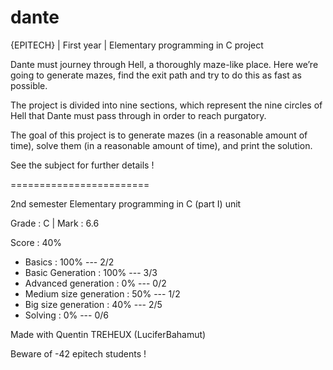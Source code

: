 # dante

{EPITECH} | First year | Elementary programming in C project

Dante must journey through Hell, a thoroughly maze-like place. Here we’re going to generate mazes, find
the exit path and try to do this as fast as possible.

The project is divided into nine sections, which represent the nine circles of Hell that Dante must pass
through in order to reach purgatory.

The goal of this project is to generate mazes (in a reasonable amount of time), solve them (in a reasonable
amount of time), and print the solution.

See the subject for further details !

========================

2nd semester Elementary programming in C (part I) unit

Grade : C | Mark : 6.6

Score : 40%
  - Basics : 100% --- 2/2
  - Basic Generation : 100% --- 3/3
  - Advanced generation : 0% --- 0/2
  - Medium size generation : 50% --- 1/2
  - Big size generation : 40% --- 2/5
  - Solving : 0% --- 0/6
  
Made with Quentin TREHEUX (LuciferBahamut)

Beware of -42 epitech students !
